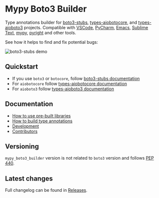 # Mypy Boto3 Builder

Type annotations builder for [boto3-stubs](https://pypi.org/project/boto3-stubs/), [types-aiobotocore](https://pypi.org/project/types-aiobotocore/), and [types-aioboto3](https://pypi.org/project/types-aioboto3/) projects. Compatible with
[VSCode](https://code.visualstudio.com/),
[PyCharm](https://www.jetbrains.com/pycharm/),
[Emacs](https://www.gnu.org/software/emacs/),
[Sublime Text](https://www.sublimetext.com/),
[mypy](https://github.com/python/mypy),
[pyright](https://github.com/microsoft/pyright)
and other tools.

See how it helps to find and fix potential bugs:

![boto3-stubs demo](https://raw.githubusercontent.com/youtype/mypy_boto3_builder/main/demo.gif)

## Quickstart

- If you use `boto3` or `botocore`, follow [boto3-stubs documentation](https://youtype.github.io/boto3_stubs_docs/)
- For `aiobotocore` follow [types-aiobotocore documentation](https://youtype.github.io/types_aiobotocore_docs/)
- For `aioboto3` follow [types-aioboto3 documentation](https://youtype.github.io/types_aioboto3_docs/)

## Documentation

- [How to use pre-built libraries](./pre_build.md)
- [How to build type annotations](./how_to_build.md)
- [Development](./development.md)
- [Contributors](./thank_you.md)

## Versioning

`mypy_boto3_builder` version is not related to `boto3` version and follows
[PEP 440](https://www.python.org/dev/peps/pep-0440/).

## Latest changes

Full changelog can be found in [Releases](https://github.com/youtype/mypy_boto3_builder/releases).

